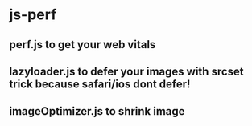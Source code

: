 # js-perf

## perf.js to get your web vitals

## lazyloader.js to defer your images with srcset trick because safari/ios dont defer!

## imageOptimizer.js to shrink image
